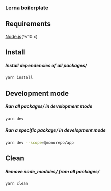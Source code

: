 ### Lerna boilerplate

## Requirements

[Node.js](https://nodejs.org/en/)(^v10.x)

## Install

##### Install dependencies of all packages/
```bash
yarn install
```

## Development mode

##### Run all packages/ in development mode

```bash
yarn dev
```

##### Run a specific package/ in development mode

```bash
yarn dev --scope=@monorepo/app
```

## Clean

##### Remove node_modules/ from all packages/

```bash
yarn clean
```
